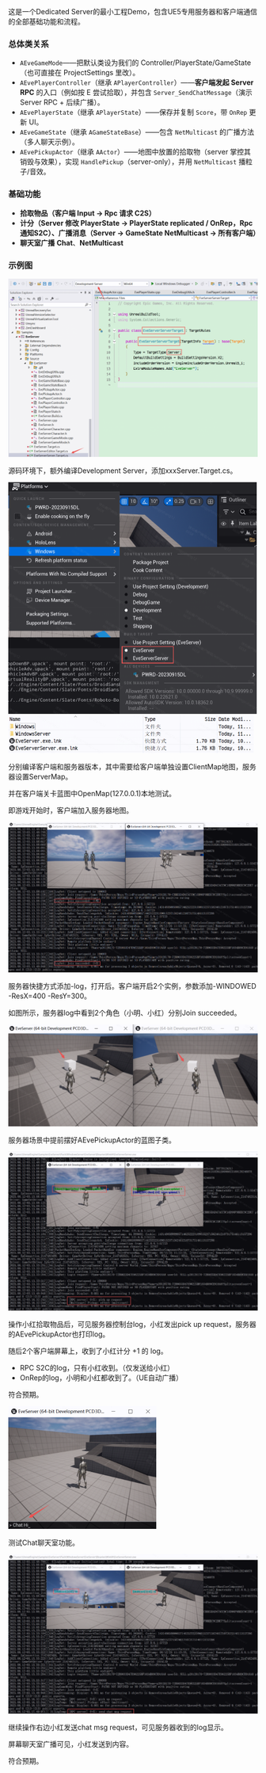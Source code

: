 这是一个Dedicated Server的最小工程Demo，包含UE5专用服务器和客户端通信的全部基础功能和流程。

### 总体类关系

- `AEveGameMode`——把默认类设为我们的 Controller/PlayerState/GameState（也可直接在 ProjectSettings 里改）。
- `AEvePlayerController`（继承 `APlayerController`）——**客户端发起 Server RPC** 的入口（例如按 E 尝试拾取），并包含 `Server_SendChatMessage`（演示 Server RPC + 后续广播）。
- `AEvePlayerState`（继承 `APlayerState`）——保存并复制 `Score`，带 `OnRep` 更新 UI。
- `AEveGameState`（继承 `AGameStateBase`）——包含 `NetMulticast` 的广播方法（多人聊天示例）。
- `AEvePickupActor`（继承 `AActor`）——地图中放置的拾取物（server 掌控其销毁与效果），实现 `HandlePickup`（server-only），并用 `NetMulticast` 播粒子/音效。

### 基础功能

- **拾取物品（客户端 Input -> Rpc 请求 C2S）**
- **计分（Server 修改 PlayerState -> PlayerState replicated / OnRep，Rpc通知S2C）、广播消息（Server -> GameState NetMulticast -> 所有客户端）**
- **聊天室广播** **Chat**、**NetMulticast**

### 示例图

<img src="Images/README/image-20250812113319625.png" alt="image-20250812113319625" style="zoom:50%;" />

源码环境下，额外编译Development Server，添加xxxServer.Target.cs。

<img src="Images/README/image-20250812113616054.png" alt="image-20250812113616054" style="zoom:50%;" />

<img src="Images/README/image-20250812113648297.png" alt="image-20250812113648297" style="zoom: 50%;" />

分别编译客户端和服务器版本，其中需要给客户端单独设置ClientMap地图，服务器设置ServerMap。

并在客户端关卡蓝图中OpenMap(127.0.0.1)本地测试。

即游戏开始时，客户端加入服务器地图。

<img src="Images/README/image-20250812113831436.png" alt="image-20250812113831436" style="zoom:50%;" />

服务器快捷方式添加-log，打开后。客户端开启2个实例，参数添加-WINDOWED -ResX=400 -ResY=300。

如图所示，服务器log中看到2个角色（小明、小红）分别Join succeeded。

<img src="Images/README/image-20250812114033415.png" alt="image-20250812114033415" style="zoom:50%;" />

服务器场景中提前摆好AEvePickupActor的蓝图子类。

<img src="Images/README/image-20250812114201046.png" alt="image-20250812114201046" style="zoom:50%;" />

操作小红拾取物品后，可见服务器控制台log，小红发出pick up request，服务器的AEvePickupActor也打印log。

随后2个客户端屏幕上，收到了小红计分 +1 的 log。

- RPC S2C的log，只有小红收到。（仅发送给小红）
- OnRep的log，小明和小红都收到了。（UE自动广播）

符合预期。

<img src="Images/README/image-20250812114505833.png" alt="image-20250812114505833" style="zoom:50%;" />

测试Chat聊天室功能。

<img src="Images/README/image-20250812114747145.png" alt="image-20250812114747145" style="zoom:50%;" />

继续操作右边小红发送chat msg request，可见服务器收到的log显示。

屏幕聊天室广播可见，小红发送到内容。

符合预期。